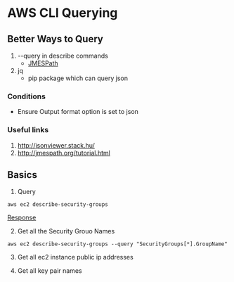 # AWS CLI Querying

## Better Ways to Query
1. --query in describe commands
    * [JMESPath](http://jmespath.org/)
2. jq 
    * pip package which can query json

### Conditions
* Ensure Output format option is set to json

### Useful links
1. http://jsonviewer.stack.hu/
2. http://jmespath.org/tutorial.html

## Basics
1. Query
```
aws ec2 describe-security-groups 
```
[Response](./outputs/response1.json)

2. Get all the Security Grouo Names
```
aws ec2 describe-security-groups --query "SecurityGroups[*].GroupName"
```

3. Get all ec2 instance public ip addresses

4. Get all key pair names